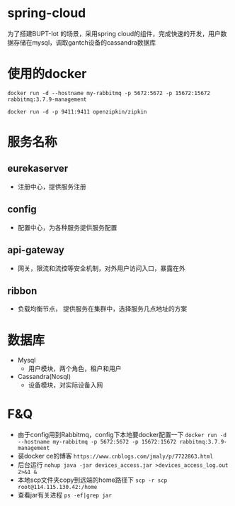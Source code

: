 # spring-cloud
为了搭建BUPT-Iot 的场景，采用spring cloud的组件，完成快速的开发，用户数据存储在mysql，调取gantch设备的cassandra数据库

# 使用的docker
```docker run -d --hostname my-rabbitmq -p 5672:5672 -p 15672:15672 rabbitmq:3.7.9-management```

```docker run -d -p 9411:9411 openzipkin/zipkin```

# 服务名称
## eurekaserver
  - 注册中心，提供服务注册

## config 
- 配置中心，为各种服务提供服务配置

## api-gateway
- 网关，限流和流控等安全机制，对外用户访问入口，暴露在外

## ribbon
- 负载均衡节点， 提供服务在集群中，选择服务几点地址的方案

# 数据库
- Mysql
   - 用户模块，两个角色，租户和用户
- Cassandra(Nosql)
   - 设备模块，对实际设备入网
   
# F&Q
- 由于config用到Rabbitmq，config下本地要docker配置一下 ```docker run -d --hostname my-rabbitmq -p 5672:5672 -p 15672:15672 rabbitmq:3.7.9-management```
- 装docker ce的博客 ```https://www.cnblogs.com/jmaly/p/7722863.html```
- 后台运行 ```nohup java -jar devices_access.jar >devices_access_log.out 2>&1 &```
- 本地scp文件夹copy到远端的home路径下 ```scp -r scp root@114.115.130.42:/home```
- 查看jar有关进程 ```ps -ef|grep jar```

